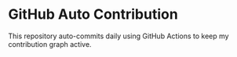 # GitHub Auto Contribution

This repository auto-commits daily using GitHub Actions to keep my contribution graph active.
